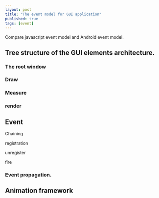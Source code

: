 ```yaml
---
layout: post
title: "The event model for GUI application"
published: true
tags: [event]
---
```

Compare javascript event model and Android event model.


## Tree structure of the GUI elements architecture.
### The root window


### Draw
### Measure
### render


## Event
Chaining

registration

unregister

fire


### Event propagation.




## Animation framework
